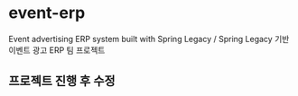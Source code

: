 # event-erp
Event advertising ERP system built with Spring Legacy / Spring Legacy 기반 이벤트 광고 ERP 팀 프로젝트


## 프로젝트 진행 후 수정